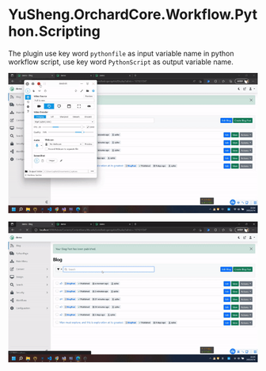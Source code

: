 # YuSheng.OrchardCore.Workflow.Python.Scripting

The plugin use key word `pythonfile` as input variable name in python workflow script, use key word `PythonScript` as output variable name.

![demo1](./demo1.gif)

![demo2](./demo2.gif)

